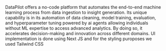   DataPilot offers a no-code platform that automates the end-to-end machine learning process from data ingestion to insight generation. Its unique capability is in its automation of data cleaning, model training, evaluation, and hyperparameter tuning powered by ai agents  allowing individuals without ML expertise to access advanced analytics. By doing so, it accelerates decision-making and innovation across different domains. 
  UI implementation is done using Next JS and for the styling puroposes we used Tailwind CSS
